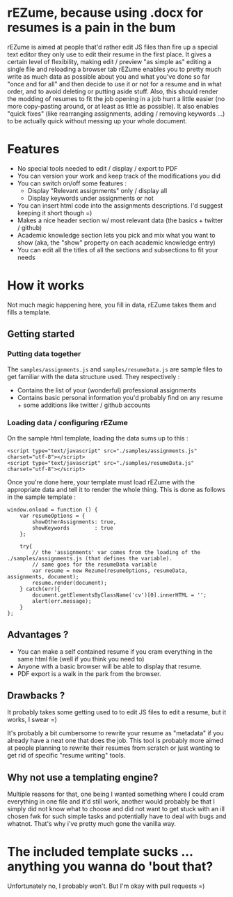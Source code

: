 # rEZume, because using .docx for resumes is a pain in the bum

rEZume is aimed at people that'd rather edit JS files than fire up a special text editor they only use to edit their resume in the first place.
It gives a certain level of flexibility, making edit / preview "as simple as" editing a single file and reloading a browser tab
rEZume enables you to pretty much write as much data as possible about you and what you've done so far "once and for all" and then 
decide to use it or not for a resume and in what order, and to avoid deleting or putting aside stuff. Also, this should render the modding of
resumes to fit the job opening in a job hunt a little easier (no more copy-pasting around, or at least as little as possible). 
It also enables "quick fixes" (like rearranging assignments, adding / removing keywords ...) to be actually quick without messing up your whole document.

# Features

* No special tools needed to edit / display / export to PDF
* You can version your work and keep track of the modifications you did
* You can switch on/off some features : 
    * Display "Relevant assignments" only / display all
    * Display keywords under assignments or not
* You can insert html code into the assignments descriptions. I'd suggest keeping it short though =)
* Makes a nice header section w/ most relevant data (the basics + twitter / github)
* Academic knowledge section lets you pick and mix what you want to show (aka, the "show" property on each academic knowledge entry)
* You can edit all the titles of all the sections and subsections to fit your needs

# How it works

Not much magic happening here, you fill in data, rEZume takes them and fills a template.

## Getting started

### Putting data together

The `samples/assignments.js` and `samples/resumeData.js` are sample files to get familiar with the data structure used. They respectively : 

- Contains the list of your (wonderful) professional assignments
- Contains basic personal information you'd probably find on any resume + some additions like twitter / github accounts 

### Loading data / configuring rEZume

On the sample html template, loading the data sums up to this : 

```
<script type="text/javascript" src="./samples/assignments.js" charset="utf-8"></script>
<script type="text/javascript" src="./samples/resumeData.js" charset="utf-8"></script>
```

Once you're done here, your template must load rEZume with the appropriate data and tell it to render the whole thing. This is done as follows in the sample template :

```
window.onload = function () {
    var resumeOptions = {
        showOtherAssignments: true,
        showKeywords        : true
    };

    try{
        // the 'assignments' var comes from the loading of the ./samples/assignments.js (that defines the variable).
        // same goes for the resumeData variable
        var resume = new Rezume(resumeOptions, resumeData, assignments, document);
        resume.render(document);
    } catch(err){
        document.getElementsByClassName('cv')[0].innerHTML = '';
        alert(err.message);
    }
};
```


## Advantages ?

* You can make a self contained resume if you cram everything in the same html file (well if you think you need to)
* Anyone with a basic browser will be able to display that resume.
* PDF export is a walk in the park from the browser.

## Drawbacks ?

It probably takes some getting used to to edit JS files to edit a resume, but it works, I swear =)

It's probably a bit cumbersome to rewrite your resume as "metadata" if you already have a neat one that does the job. 
This tool is probably more aimed at people planning to rewrite their resumes from scratch or just wanting to get rid of specific "resume writing" tools.

## Why not use a templating engine?

Multiple reasons for that, one being I wanted something where I could cram everything in one file and it'd still work,
 another would probably be that I simply did not know what to choose and did not want to get stuck with an ill chosen fwk 
 for such simple tasks and potentially have to deal with bugs and whatnot. That's why i've pretty much gone the vanilla way.

# The included template sucks ... anything you wanna do 'bout that?
Unfortunately no, I probably won't. But I'm okay with pull requests =)